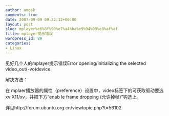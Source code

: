 ```yaml
---
author: amosk
comments: true
date: 2007-09-09 09:32:12+00:00
layout: post
slug: mplayer%e6%8f%90%e7%a4%ba%e9%94%99%e8%af%af
title: mplayer提示错误
wordpress_id: 89
categories:
- Linux
---
```


见好几个人的mplayer提示错误Error opening/initializing the selected video_out(-vo)device.

解决方法：

在 mplaer播放器的属性（preference）设置中，video标签下的可获取驱动要选xv X11/xv，并把下方“enab le frame dropping (允许掉帧)”钩选上。

详见http://forum.ubuntu.org.cn/viewtopic.php?t=56102
